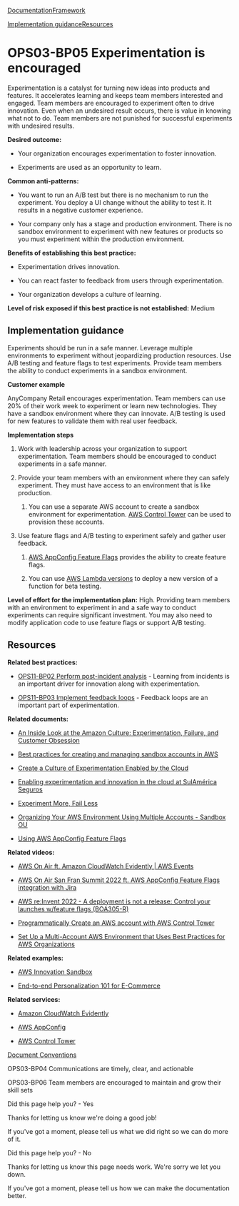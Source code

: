 [Documentation](/index.html)[Framework](welcome.html)

[Implementation guidance](#implementation-guidance)[Resources](#resources)

# OPS03-BP05 Experimentation is encouraged

Experimentation is a catalyst for turning new ideas into products and features. It accelerates learning and keeps team members interested and engaged. Team members are encouraged to experiment often to drive innovation. Even when an undesired result occurs, there is value in knowing what not to do. Team members are not punished for successful experiments with undesired results.

**Desired outcome:**

* Your organization encourages experimentation to foster innovation.

* Experiments are used as an opportunity to learn.

**Common anti-patterns:**

* You want to run an A/B test but there is no mechanism to run the experiment. You deploy a UI change without the ability to test it. It results in a negative customer experience.

* Your company only has a stage and production environment. There is no sandbox environment to experiment with new features or products so you must experiment within the production environment.

**Benefits of establishing this best practice:**

* Experimentation drives innovation.

* You can react faster to feedback from users through experimentation.

* Your organization develops a culture of learning.

**Level of risk exposed if this best practice is not established:** Medium

## Implementation guidance

Experiments should be run in a safe manner. Leverage multiple environments to experiment without jeopardizing production resources. Use A/B testing and feature flags to test experiments. Provide team members the ability to conduct experiments in a sandbox environment.

**Customer example**

AnyCompany Retail encourages experimentation. Team members can use 20% of their work week to experiment or learn new technologies. They have a sandbox environment where they can innovate. A/B testing is used for new features to validate them with real user feedback.

**Implementation steps**

1. Work with leadership across your organization to support experimentation. Team members should be encouraged to conduct experiments in a safe manner.

2. Provide your team members with an environment where they can safely experiment. They must have access to an environment that is like production.

   1. You can use a separate AWS account to create a sandbox environment for experimentation. [AWS Control Tower](https://docs.aws.amazon.com/controltower/latest/userguide/what-is-control-tower.html) can be used to provision these accounts.

3. Use feature flags and A/B testing to experiment safely and gather user feedback.

   1. [AWS AppConfig Feature Flags](https://docs.aws.amazon.com/appconfig/latest/userguide/what-is-appconfig.html) provides the ability to create feature flags.

   2. You can use [AWS Lambda versions](https://docs.aws.amazon.com/lambda/latest/dg/configuration-versions.html) to deploy a new version of a function for beta testing.

**Level of effort for the implementation plan:** High. Providing team members with an environment to experiment in and a safe way to conduct experiments can require significant investment. You may also need to modify application code to use feature flags or support A/B testing.

## Resources

**Related best practices:**

* [OPS11-BP02 Perform post-incident analysis](./ops_evolve_ops_perform_rca_process.html) - Learning from incidents is an important driver for innovation along with experimentation.

* [OPS11-BP03 Implement feedback loops](./ops_evolve_ops_feedback_loops.html) - Feedback loops are an important part of experimentation.

**Related documents:**

* [An Inside Look at the Amazon Culture: Experimentation, Failure, and Customer Obsession](https://aws.amazon.com/blogs/industries/an-inside-look-at-the-amazon-culture-experimentation-failure-and-customer-obsession/)

* [Best practices for creating and managing sandbox accounts in AWS](https://aws.amazon.com/blogs/mt/best-practices-creating-managing-sandbox-accounts-aws/)

* [Create a Culture of Experimentation Enabled by the Cloud](https://aws.amazon.com/blogs/enterprise-strategy/create-a-culture-of-experimentation-enabled-by-the-cloud/)

* [Enabling experimentation and innovation in the cloud at SulAmérica Seguros](https://aws.amazon.com/blogs/mt/enabling-experimentation-and-innovation-in-the-cloud-at-sulamerica-seguros/)

* [Experiment More, Fail Less](https://aws.amazon.com/blogs/enterprise-strategy/experiment-more-fail-less/)

* [Organizing Your AWS Environment Using Multiple Accounts - Sandbox OU](https://docs.aws.amazon.com/whitepapers/latest/organizing-your-aws-environment/sandbox-ou.html)

* [Using AWS AppConfig Feature Flags](https://aws.amazon.com/blogs/mt/using-aws-appconfig-feature-flags/)

**Related videos:**

* [AWS On Air ft. Amazon CloudWatch Evidently | AWS Events](https://www.youtube.com/watch?v=ydX7lRNKAOo)

* [AWS On Air San Fran Summit 2022 ft. AWS AppConfig Feature Flags integration with Jira](https://www.youtube.com/watch?v=miAkZPtjqHg)

* [AWS re:Invent 2022 - A deployment is not a release: Control your launches w/feature flags (BOA305-R)](https://www.youtube.com/watch?v=uouw9QxVrE8)

* [Programmatically Create an AWS account with AWS Control Tower](https://www.youtube.com/watch?v=LxxQTPdSFgw)

* [Set Up a Multi-Account AWS Environment that Uses Best Practices for AWS Organizations](https://www.youtube.com/watch?v=uOrq8ZUuaAQ)

**Related examples:**

* [AWS Innovation Sandbox](https://aws.amazon.com/solutions/implementations/aws-innovation-sandbox/)

* [End-to-end Personalization 101 for E-Commerce](https://catalog.workshops.aws/personalize-101-ecommerce/en-US/labs/ab-testing)

**Related services:**

* [Amazon CloudWatch Evidently](https://docs.aws.amazon.com/AmazonCloudWatch/latest/monitoring/CloudWatch-Evidently.html)

* [AWS AppConfig](https://docs.aws.amazon.com/appconfig/latest/userguide/what-is-appconfig.html)

* [AWS Control Tower](https://docs.aws.amazon.com/controltower/latest/userguide/what-is-control-tower.html)


[Document Conventions](/general/latest/gr/docconventions.html)

OPS03-BP04 Communications are timely, clear, and actionable

OPS03-BP06 Team members are encouraged to maintain and grow their skill sets

Did this page help you? - Yes

Thanks for letting us know we're doing a good job!

If you've got a moment, please tell us what we did right so we can do more of it.

Did this page help you? - No

Thanks for letting us know this page needs work. We're sorry we let you down.

If you've got a moment, please tell us how we can make the documentation better.</awsdocs-view></awsui-app-layout>